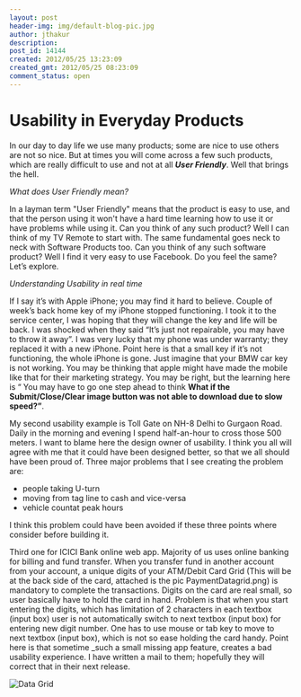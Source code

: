 ```yaml
---
layout: post
header-img: img/default-blog-pic.jpg
author: jthakur
description: 
post_id: 14144
created: 2012/05/25 13:23:09
created_gmt: 2012/05/25 08:23:09
comment_status: open
---
```


# Usability in Everyday Products

In our day to day life we use many products; some are nice to use others are not so nice. But at times you will come across a few such products, which are really difficult to use and not at all **_User Friendly_**. Well that brings the hell.

_What does User Friendly mean?_

In a layman term "User Friendly" means that the product is easy to use, and that the person using it won't have a hard time learning how to use it or have problems while using it. Can you think of any such product? Well I can think of my TV Remote to start with. The same fundamental goes neck to neck with Software Products too. Can you think of any such software product? Well I find it very easy to use Facebook. Do you feel the same? Let’s explore.

_Understanding Usability in real time_

If I say it’s with Apple iPhone; you may find it hard to believe. Couple of week’s back home key of my iPhone stopped functioning. I took it to the service center, I was hoping that they will change the key and life will be back. I was shocked when they said “It’s just not repairable, you may have to throw it away”. I was very lucky that my phone was under warranty; they replaced it with a new iPhone. Point here is that a small key if it’s not functioning, the whole iPhone is gone. Just imagine that your BMW car key is not working. You may be thinking that apple might have made the mobile like that for their marketing strategy. You may be right, but the learning here is “ You may have to go one step ahead to think **What if the Submit/Close/Clear image button was not able to download due to slow speed?”**.

My second usability example is Toll Gate on NH-8 Delhi to Gurgaon Road. Daily in the morning and evening I spend half-an-hour to cross those 500 meters. I want to blame here the design owner of usability. I think you all will agree with me that it could have been designed better, so that we all should have been proud of. Three major problems that I see creating the problem are: 

  

  * people taking U-turn
  * moving from tag line to cash and vice-versa
  * vehicle countat peak hours

I think this problem could have been avoided if these three points where consider before building it.

Third one for ICICI Bank online web app. Majority of us uses online banking for billing and fund transfer. When you transfer fund in another account from your account, a unique digits of your ATM/Debit Card Grid (This will be at the back side of the card, attached is the pic PaymentDatagrid.png) is mandatory to complete the transactions. Digits on the card are real small, so user basically have to hold the card in hand. Problem is that when you start entering the digits, which has limitation of 2 characters in each textbox (input box) user is not automatically switch to next textbox (input box) for entering new digit number. One has to use mouse or tab key to move to next textbox (input box), which is not so ease holding the card handy. Point here is that sometime _such a small missing app feature, creates a bad usability experience. I have written a mail to them; hopefully they will correct that in their next release.

![Data Grid][1]

   [1]: http://xebee.xebia.in/wp-content/uploads/2012/05/PaymentDatagrid1.png (PaymentDatagrid)